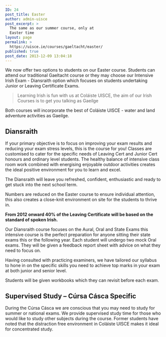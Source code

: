 ```yaml
---
ID: 24
post_title: Easter
author: admin-uisce
post_excerpt: >
  The same as our summer course, only at
  Easter time
layout: page
permalink: >
  https://uisce.ie/courses/gaeltacht/easter/
published: true
post_date: 2013-12-09 13:04:18
---
```

We now offer two options to students on our Easter course. Students can attend our traditional Gaeltacht course or they may choose our Intensive Irish Exam - Diansraith option which focuses on students undertaking Junior or Leaving Certificate Exams.
<blockquote>Learning Irish is fun with us at Coláiste UISCE, the aim of our Irish Courses is to get you talking as Gaeilge</blockquote>
Both courses will incorporate the best of Coláiste UISCE - water and land adventure activities as Gaeilge.
<h2>Diansraith</h2>
If your primary objective is to focus on improving your exam results and reducing your exam stress levels, this is the course for you! Classes are customised to cater for the specific needs of Leaving Cert and Junior Cert honours and ordinary level students. The healthy balance of intensive class room work combined with energising enjoyable outdoor activities creates the ideal positive environment for you to learn and excel.

The Diansraith will leave you refreshed, confident, enthusiastic and ready to get stuck into the next school term.

Numbers are reduced on the Easter course to ensure individual attention, this also creates a close-knit environment on site for the students to thrive in.

<strong>From 2012 onward 40% of the Leaving Certificate will be based on the standard of spoken Irish.</strong>

Our Diansraith course focuses on the Aural, Oral and State Exams this intensive course is the perfect preparation for anyone sitting their state exams this or the following year. Each student will undergo two mock Oral exams. They will be given a feedback report sheet with advice on what they need to focus on.

Having consulted with practicing examiners, we have tailored our syllabus to hone in on the specific skills you need to achieve top marks in your exam at both junior and senior level.

Students will be given workbooks which they can revisit before each exam.
<h2>Supervised Study – Cúrsa Cásca Specific</h2>
During the Cúrsa Cásca we are conscious that you may need to study for summer or national exams. We provide supervised study time for those who would like to study other subjects during the course. Former students have noted that the distraction free environment in Coláiste UISCE makes it ideal for concentrated study.